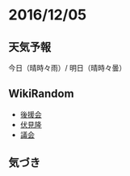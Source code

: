 # 2016/12/05

## 天気予報

今日（晴時々雨）/ 明日（晴時々曇）

## WikiRandom

* [後援会](https://ja.wikipedia.org/wiki/%E5%BE%8C%E6%8F%B4%E4%BC%9A)
* [伏見隆](https://ja.wikipedia.org/wiki/%E4%BC%8F%E8%A6%8B%E9%9A%86)
* [議会](https://ja.wikipedia.org/wiki/%E8%AD%B0%E4%BC%9A)

## 気づき

